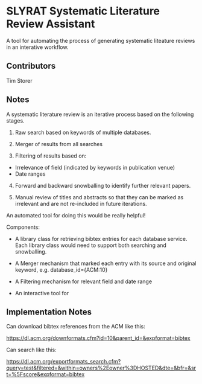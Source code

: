 # SLYRAT Systematic Literature Review Assistant

A tool for automating the process of generating systematic liteature reviews in an interative workflow.

## Contributors

Tim Storer

## Notes

A systematic literature review is an iterative process based on the following stages.

1. Raw search based on keywords of multiple databases.

2. Merger of results from all searches

3. Filtering of results based on:

 * Irrelevance of field (indicated by keywords in publication venue)
 * Date ranges

4. Forward and backward snowballing to identify further relevant papers.

5. Manual review of titles and abstracts so that they can be marked as irrelevant and are not re-included in future
   iterations.

An automated tool for doing this would be really helpful!

Components:

 * A library class for retrieving bibtex entries for each database service.  Each library class would need to support
   both searching and snowballing.

 * A Merger mechanism that marked each entry with its source and original keyword, e.g.
    database_id={ACM:10}

 * A Filtering mechanism for relevant field and date range

 * An interactive tool for

## Implementation Notes

Can download bibtex references from the ACM like this:

https://dl.acm.org/downformats.cfm?id=10&parent_id=&expformat=bibtex

Can search like this:

https://dl.acm.org/exportformats_search.cfm?query=test&filtered=&within=owners%2Eowner%3DHOSTED&dte=&bfr=&srt=%5Fscore&expformat=bibtex